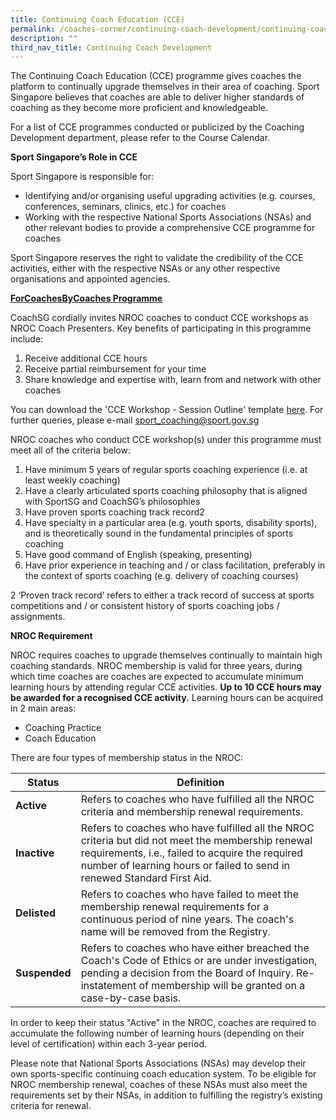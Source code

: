 ```yaml
---
title: Continuing Coach Education (CCE)
permalink: /coaches-corner/continuing-coach-development/continuing-coach-education-cce/
description: ""
third_nav_title: Continuing Coach Development
---
```

The Continuing Coach Education (CCE) programme gives coaches the platform to continually upgrade themselves in their area of coaching. Sport Singapore believes that coaches are able to deliver higher standards of coaching as they become more proficient and knowledgeable.

For a list of CCE programmes conducted or publicized by the Coaching Development department, please refer to the Course Calendar.

**Sport Singapore’s Role in CCE**

Sport Singapore is responsible for: 

* Identifying and/or organising useful upgrading activities (e.g. courses, conferences, seminars, clinics, etc.) for coaches
* Working with the respective National Sports Associations (NSAs) and other relevant bodies to provide a comprehensive CCE programme for coaches
    
Sport Singapore reserves the right to validate the credibility of the CCE activities, either with the respective NSAs or any other respective organisations and appointed agencies.

**[ForCoachesByCoaches Programme]([ForCoachesByCoaches_Programme](/files/Support/Coaches'%20Corner/Continuing%20Coach%20Development/Continuing%20Coach%20Education/ForCoachesByCoaches_Programme.pdf))**

CoachSG cordially invites NROC coaches to conduct CCE workshops as NROC Coach Presenters. Key benefits of participating in this programme include:

1.  Receive additional CCE hours
2.  Receive partial reimbursement for your time
3.  Share knowledge and expertise with, learn from and network with other coaches

You can download the 'CCE Workshop - Session Outline' template [here](/files/Support/Coaches'%20Corner/Continuing%20Coach%20Development/Continuing%20Coach%20Education/CCE_Workshops_Session_Outline.pdf). For further queries, please e-mail [sport_coaching@sport.gov.sg](mailto:sport_coaching@sport.gov.sg)

NROC coaches who conduct CCE workshop(s) under this programme must meet all of the criteria below:

1. Have minimum 5 years of regular sports coaching experience (i.e. at least weekly coaching)
2. Have a clearly articulated sports coaching philosophy that is aligned with SportSG and CoachSG’s philosophies
3. Have proven sports coaching track record2
4. Have specialty in a particular area (e.g. youth sports, disability sports), and is theoretically sound in the fundamental principles of sports coaching
5. Have good command of English (speaking, presenting)
6. Have prior experience in teaching and / or class facilitation, preferably in the context of sports coaching (e.g. delivery of coaching courses)

2 ‘Proven track record’ refers to either a track record of success at sports competitions and / or consistent history of sports coaching jobs / assignments.

**NROC Requirement**

NROC requires coaches to upgrade themselves continually to maintain high coaching standards. NROC membership is valid for three years, during which time coaches are coaches are expected to accumulate minimum learning hours by attending regular CCE activities. **Up to 10 CCE hours may be awarded for a recognised CCE activity.** Learning hours can be acquired in 2 main areas: 

* Coaching Practice 
* Coach Education
    
There are four types of membership status in the NROC:

| Status | Definition |
| -------- | -------- | 
| **Active**     | Refers to coaches who have fulfilled all the NROC criteria and membership renewal requirements.| 
| **Inactive**     | Refers to coaches who have fulfilled all the NROC criteria but did not meet the membership renewal requirements, i.e., failed to acquire the required number of learning hours or failed to send in renewed Standard First Aid.| 
| **Delisted**     | Refers to coaches who have failed to meet the membership renewal requirements for a continuous period of nine years. The coach's name will be removed from the Registry.| 
| **Suspended** | Refers to coaches who have either breached the Coach's Code of Ethics or are under investigation, pending a decision from the Board of Inquiry. Re-instatement of membership will be granted on a case-by-case basis.|

In order to keep their status "Active" in the NROC, coaches are required to accumulate the following number of learning hours (depending on their level of certification) within each 3-year period.

Please note that National Sports Associations (NSAs) may develop their own sports-specific continuing coach education system. To be eligible for NROC membership renewal, coaches of these NSAs must also meet the requirements set by their NSAs, in addition to fulfilling the registry’s existing criteria for renewal.